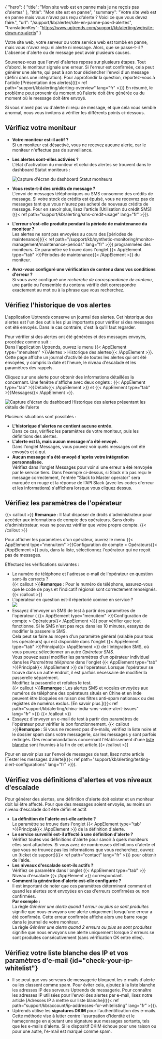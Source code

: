 {
  "hero": {
    "title": "Mon site web est en panne mais je ne reçois pas d'alertes"
  },
  "title": "Mon site est en panne",
"summary": "Votre site web est en panne mais vous n'avez pas reçu d'alerte ? Voici ce que vous devez faire.",
  "url": "/support/kb/alerter/site-en-panne-pas-d-alertes",
  "translationKey": "https://www.uptrends.com/support/kb/alerting/website-down-no-alerts"
}

Votre site web, votre serveur ou votre service web est tombé en panne, mais vous n'avez reçu ni alerte ni message. Alors, que se passe-t-il ? L'absence d'alerte ou de message peut avoir plusieurs causes.

Souvenez-vous que l'envoi d'alertes repose sur plusieurs étapes. Tout d'abord, le moniteur signale une erreur. Si l'erreur est confirmée, cela peut générer une alerte, qui peut à son tour déclencher l'envoi d'un message (défini dans une intégration). Pour approfondir la question, reportez-vous à l'article [Présentation des alertes]({{< ref path="support/kb/alerting/alerting-overview" lang="fr" >}}) En résumé, le problème peut provenir du moment où l'alerte doit être générée ou du moment où le message doit être envoyé.

Si vous n'avez pas vu d'alerte ni reçu de message, et que cela vous semble anormal, nous vous invitons à vérifier les différents points ci-dessous.

## Vérifiez votre moniteur

- **Votre moniteur est-il actif ?**  
   Si un moniteur est désactivé, vous ne recevez aucune alerte, car le moniteur n'effectue pas de surveillance.
- **Les alertes sont-elles activées ?**  
   L'état d'activation du moniteur et celui des alertes se trouvent dans le dashboard Statut moniteurs :

   ![Capture d'écran du dashboard Statut moniteurs](/img/content/scr_monitor-status-dashboard-alerting.min.png)

- **Vous reste-t-il des crédits de message ?**  
   L'envoi de messages téléphoniques ou SMS consomme des crédits de message. Si votre stock de crédits est épuisé, vous ne recevrez pas de messages tant que vous n'aurez pas acheté de nouveaux crédits de message. Pour en savoir plus, lisez l'article [Utilisation du crédit SMS]({{< ref path="support/kb/alerting/sms-credit-usage" lang="fr" >}}).
- **L'erreur s'est-elle produite pendant la période de maintenance du moniteur ?**  
   Les alertes ne sont pas envoyées au cours des [périodes de maintenance]({{< ref path="/support/kb/synthetic-monitoring/monitor-management/maintenance-periods" lang="fr" >}}) programmées des moniteurs. Ce paramètre se trouve dans l'onglet {{< AppElement type="tab" >}}Périodes de maintenance{{< /AppElement >}} du moniteur.
- **Avez-vous configuré une vérification de contenu dans vos conditions d'erreur ?**  
   Si vous avez configuré une *recherche de correspondance de contenu*, une partie ou l'ensemble du contenu vérifié doit correspondre exactement au mot ou à la phrase que vous recherchez.

## Vérifiez l'historique de vos alertes

L'application Uptrends conserve un journal des alertes. Cet historique des alertes est l'un des outils les plus importants pour vérifier si des messages ont été envoyés. Dans le cas contraire, c'est là qu'il faut regarder.

Pour vérifier si des alertes ont été générées et des messages envoyés, procédez comme suit :  
Dans l'application Uptrends, ouvrez le menu {{< AppElement type="menuitem" >}}Alertes > Historique des alertes{{< /AppElement >}}.   
Cette page affiche un journal d'activité de toutes les alertes qui ont été envoyées, y compris la date et l'heure, le niveau d'escalade et les paramètres des rappels.

Cliquez sur une alerte pour obtenir des informations détaillées la concernant. Une fenêtre s'affiche avec deux onglets : {{< AppElement type="tab" >}}Détails{{< /AppElement >}} et {{< AppElement type="tab" >}}Messages{{< /AppElement >}}.

![Capture d'écran du dashboard Historique des alertes présentant les détails de l'alerte](/img/content/scr_alert-history-with-detail.min.png)

Plusieurs situations sont possibles :

- **L'historique d'alertes ne contient aucune entrée.**  
   Dans ce cas, vérifiez les paramètres de votre moniteur, puis les définitions des alertes.
- **L'alerte est là, mais aucun message n'a été envoyé.**  
   Dans l'onglet Messages, vous pouvez voir quels messages ont été envoyés et à qui.
- **Aucun message n'a été envoyé d'après votre intégration personnalisée.**  
   Vérifiez dans l'onglet Messages pour voir si une erreur a été renvoyée par le service tiers. Dans l'exemple ci-dessus, si Slack n'a pas reçu le message correctement, l'entrée "Slack to Master operator" sera marquée en rouge et la réponse de l'API Slack (avec les codes d'erreur et les informations) s'affichera lorsque vous cliquez dessus.

## Vérifiez les paramètres de l'opérateur

{{< callout >}}
**Remarque** : Il faut disposer de droits d'administrateur pour accéder aux informations de compte des opérateurs. Sans droits d'administrateur, vous ne pouvez vérifier que votre propre compte.
{{< /callout >}}

Pour afficher les paramètres d'un opérateur, ouvrez le menu {{< AppElement type="menuitem" >}}Configuration de compte > Opérateurs{{< /AppElement >}} puis, dans la liste, sélectionnez l'opérateur qui ne reçoit pas de messages.

Effectuez les vérifications suivantes :

- Le numéro de téléphone et l'adresse e-mail de l'opérateur en question sont-ils corrects ?  
   {{< callout >}}**Remarque** : Pour le numéro de téléphone, assurez-vous que le code de pays et l'indicatif régional sont correctement renseignés.{{< /callout >}}
- L'opérateur en question est-il répertorié comme en service ?  
   ![](/img/content/94102310-1e38-4f93-af1d-01a1fdeeb418.png)
- Essayez d'envoyer un SMS de test à partir des paramètres de l'opérateur ( {{< AppElement type="menuitem" >}}Configuration de compte > Opérateurs{{< /AppElement >}}) pour vérifier que tout fonctionne. Si le SMS n'est pas reçu dans les 10 minutes, essayez de modifier la passerelle SMS.  
   Cela peut se faire au moyen d'un paramètre général (valable pour tous les opérateurs) qui est disponible dans l'onglet {{< AppElement type="tab" >}}Principal{{< /AppElement >}} de l'intégration SMS, où vous pouvez sélectionner un autre *Opérateur SMS*.  
   Vous pouvez aussi modifier les paramètres d'un opérateur individuel dans les *Paramètres téléphone* dans l'onglet {{< AppElement type="tab" >}}Principal{{< /AppElement >}} de l'opérateur. Lorsque l'opérateur se trouve dans un autre endroit, il est parfois nécessaire de modifier la passerelle séparément.  
   Modifiez la passerelle et refaites le test.  
   {{< callout >}}**Remarque** : Les alertes SMS et vocales envoyées aux numéros de téléphone des opérateurs situés en Chine et en Inde peuvent être bloquées en raison des filtres anti-spam nationaux ou des registres de numéros exclus. [En savoir plus.]({{< ref path="support/kb/alerting/china-india-sms-voice-alert-issues" lang="fr" >}}) {{< /callout >}}
- Essayez d'envoyer un e-mail de test à partir des paramètres de l'opérateur pour vérifier le bon fonctionnement.  {{< callout >}}**Remarque** : Si vous ne recevez pas d'e-mails, vérifiez la liste noire et le dossier spam dans votre messagerie, car les messages y sont parfois redirigés. Des recommandations concernant l'établissement d'une [liste blanche](#check-your-ip-whitelist) sont fournies à la fin de cet article.{{< /callout >}}

Pour en savoir plus sur l'envoi de messages de test, lisez notre article [Tester les messages d’alerte]({{< ref path="support/kb/alerting/testing-alert-configurations" lang="fr" >}}).

## Vérifiez vos définitions d'alertes et vos niveaux d'escalade

Pour générer des alertes, une définition d'alerte doit exister et un moniteur doit lui être affecté. Pour que des messages soient envoyés, au moins un niveau d'escalade doit être défini et actif.

- **La définition de l'alerte est-elle activée ?**  
   Le paramètre se trouve dans l'onglet {{< AppElement type="tab" >}}Principal{{< /AppElement >}} de la définition d'alerte.
- **Le service surveillé est-il affecté à une définition d'alerte ?**  
   Vérifiez toutes vos définitions d'alerte pour savoir à quels moniteurs elles sont attachées. Si vous avez de nombreuses définitions d'alerte et que vous ne trouvez pas les informations que vous recherchez, ouvrez un [ticket de support]({{< ref path="contact" lang="fr" >}}) pour obtenir de l'aide.
- **Les niveaux d'escalade sont-ils actifs ?**  
   Vérifiez ce paramètre dans l'onglet {{< AppElement type="tab" >}} Niveau d'escalade {{< /AppElement >}} correspondant.
- **Comment la génération d'alerte est-elle configurée ?**  
   Il est important de noter que ces paramètres déterminent comment et quand les alertes sont envoyées en cas d'erreurs confirmées ou non confirmées.  
   **Par exemple :**  
   La règle *Générer une alerte quand 1 erreur ou plus se sont produites* signifie que nous envoyons une alerte uniquement lorsqu'une erreur a été confirmée. Cette erreur confirmée affiche alors une barre rouge dans le journal de votre moniteur.  
   La règle *Générer une alerte quand 2 erreurs ou plus se sont produites* signifie que nous envoyons une alerte uniquement lorsque 2 erreurs se sont produites consécutivement (sans vérification OK entre elles).

## Vérifiez votre liste blanche des IP et vos paramètres d'e-mail {id="check-your-ip-whitelist"}

- Il se peut que vos serveurs de messagerie bloquent les e-mails d'alerte ou les classent comme spam. Pour éviter cela, ajoutez à la liste blanche les adresses IP des serveurs Uptrends de messagerie. Pour connaître les adresses IP utilisées pour l'envoi des alertes par e-mail, lisez notre article [Adresses IP à mettre sur liste blanche]({{< ref path="support/kb/account/ip-addresses-for-whitelisting" lang="fr" >}}).
- Uptrends utilise les **signatures DKIM** pour l'authentification des e-mails. Cette méthode vise à lutter contre l'usurpation d'identité et le hameçonnage en ajoutant une signature aux messages sortants, tels que les e-mails d'alerte. Si le dispositif DKIM échoue pour une raison ou pour une autre, l'e-mail est marqué comme spam.

